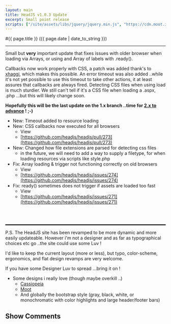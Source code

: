 ```yaml
---
layout: main
title: HeadJS v1.0.3 Update
excerpt: Small point release
scripts: ["/site/assets/libs/jquery/jquery.min.js", "https://cdn.moot.it/latest/moot.min.js", "/site/assets/js/comments.min.js"]
---
```


#{{ page.title }} ({{ page.date | date_to_string }})

<hr />

Small but __very__ important update that fixes issues with older browser when loading via Arrays, or using and Array of labels with .ready().

Callbacks now work properly with CSS, a patch was added thank's to [xhaggi](https://github.com/xhaggi), which makes this possible.
An error timeout was also added ..while it's not yet possible to use this timeout to take other actions, it at least assures that callbacks are always fired.
Detecting CSS files when using load is much sturdier. We still can't tell if it's a CSS file when loading a .aspx, .php ...but this will likely change soon.

__Hopefully this will be the last update on the 1.x branch ..time for [2.x to advance](http://headjs.com/2013/11/08/head.responsive-v2.0.0-alpha.html) ! ;-)__

- New: Timeout added to resource loading
- New: CSS callbacks now executed for all browsers
  - View
  - [https://github.com/headjs/headjs/pull/273](https://github.com/headjs/headjs/pull/273)
- New: Changed how file extensions are parsed for detecting css files
  - in the future, we will need to add a way to supply a filetype, for when loading resources via scripts like style.php
- Fix: Array loading & trigger not functioning correctly on old browsers
  - View
  - [https://github.com/headjs/headjs/issues/274](https://github.com/headjs/headjs/issues/274)
- Fix: ready() sometimes does not trigger if assets are loaded too fast
  - View
  - [https://github.com/headjs/headjs/issues/271](https://github.com/headjs/headjs/issues/271)

<br/><br/>
<hr style="border: thin dashed" />

P.S. The HeadJS site has been revamped to be more dynamic and more easily updateable. However i'm not a designer and as far as typographical choices etc go ..the site could use some Luv !

I'd like to keep the current layout (more or less), but typo, color-scheme, ergonomics, and flat design revamps are very welcome.

If you have some Designer Luv to spread ...bring it on !

- Some designs i really love (though maybe overkill ..)
  - [Cassiopeia](http://themes.roussounelosweb.gr/cassiopeia)
  - [Moot](https://moot.it/)
  - And globally the bootstrap style (gray, black, white, or monochromatic with color highlights and large header/footer bars)


<div onclick="blog.loadComments(this, 'posts/release/1.0.3', 'Leave a comment')" style="cursor: pointer;">
    <h2>Show Comments</h2>
</div>
<div id="moot">&nbsp;</div>